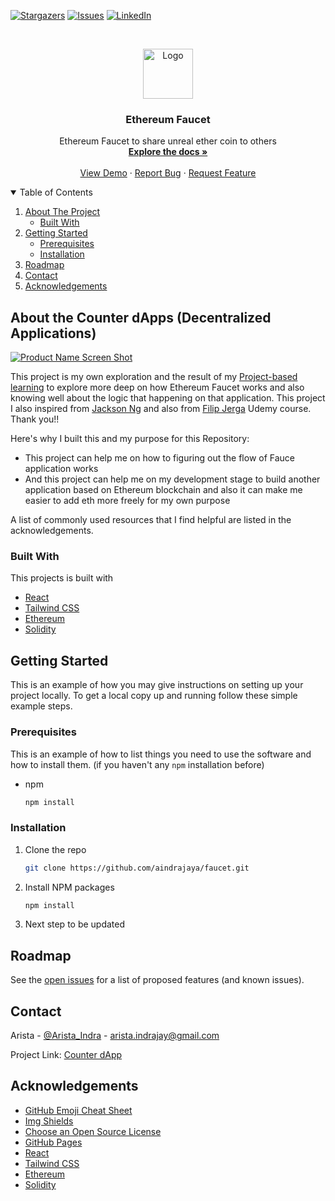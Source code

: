 <!-- PROJECT SHIELDS -->
[![Stargazers][stars-shield]][stars-url]
[![Issues][issues-shield]][issues-url]
[![LinkedIn][linkedin-shield]][linkedin-url]

<!-- PROJECT LOGO -->
<br />
<p align="center">
  <a href="https://github.com/aindrajaya/counter-dapp">
    <img src="images/logo.png" alt="Logo" width="80" height="80">
  </a>

  <h3 align="center">Ethereum Faucet</h3>

  <p align="center">
    Ethereum Faucet to share unreal ether coin to others
    <br />
    <a href="https://github.com/aindrajaya/counter-dapp"><strong>Explore the docs »</strong></a>
    <br />
    <br />
    <a href="https://github.com/aindrajaya/counter-dapp">View Demo</a>
    ·
    <a href="https://github.com/aindrajaya/counter-dapp/issues">Report Bug</a>
    ·
    <a href="https://github.com/aindrajaya/counter-dapp/issues">Request Feature</a>
  </p>
</p>

<!-- TABLE OF CONTENTS -->
<details open="open">
  <summary>Table of Contents</summary>
  <ol>
    <li>
      <a href="#about-the-project">About The Project</a>
      <ul>
        <li><a href="#built-with">Built With</a></li>
      </ul>
    </li>
    <li>
      <a href="#getting-started">Getting Started</a>
      <ul>
        <li><a href="#prerequisites">Prerequisites</a></li>
        <li><a href="#installation">Installation</a></li>
      </ul>
    </li>
    <li><a href="#roadmap">Roadmap</a></li>
    <li><a href="#contact">Contact</a></li>
    <li><a href="#acknowledgements">Acknowledgements</a></li>
  </ol>
</details>

<!-- ABOUT THE PROJECT -->
## About the Counter dApps (Decentralized Applications)
[![Product Name Screen Shot][product-screenshot]](https://example.com)

This project is my own exploration and the result of my [Project-based learning](https://www.pblworks.org/what-is-pbl) to explore more deep on how Ethereum Faucet works and also knowing well about the logic that happening on that application. This project I also inspired from [Jackson Ng](https://github.com/jacksonng77) and also from [Filip Jerga](https://github.com/Jerga99) Udemy course. Thank you!!

Here's why I built this and my purpose for this Repository:
* This project can help me on how to figuring out the flow of Fauce application works 
* And this project can help me on my development stage to build another application based on Ethereum blockchain and also it can make me easier to add eth more freely for my own purpose

A list of commonly used resources that I find helpful are listed in the acknowledgements.

### Built With
This projects is built with
* [React](https://reactjs.org/)
* [Tailwind CSS](https://tailwindcss.com/)
* [Ethereum](https://ethereum.org/en/)
* [Solidity](https://docs.soliditylang.org/en/v0.8.9/)



<!-- GETTING STARTED -->
## Getting Started

This is an example of how you may give instructions on setting up your project locally.
To get a local copy up and running follow these simple example steps.

### Prerequisites

This is an example of how to list things you need to use the software and how to install them. (if you haven't any `npm` installation before)
* npm
  ```sh
  npm install
  ```

### Installation

1. Clone the repo
   ```sh
   git clone https://github.com/aindrajaya/faucet.git
   ```
2. Install NPM packages
   ```sh
   npm install
   ```
3. Next step to be updated



<!-- ROADMAP -->
## Roadmap

See the [open issues](https://github.com/aindrajaya/faucet/issues) for a list of proposed features (and known issues).



<!-- CONTACT -->
## Contact
Arista - [@Arista_Indra](https://twitter.com/Arista_Indra) - arista.indrajay@gmail.com

Project Link: [Counter dApp](https://github.com/aindrajaya/faucet)



<!-- ACKNOWLEDGEMENTS -->
## Acknowledgements
* [GitHub Emoji Cheat Sheet](https://www.webpagefx.com/tools/emoji-cheat-sheet)
* [Img Shields](https://shields.io)
* [Choose an Open Source License](https://choosealicense.com)
* [GitHub Pages](https://pages.github.com)
* [React](https://reactjs.org/)
* [Tailwind CSS](https://tailwindcss.com/)
* [Ethereum](https://ethereum.org/en/)
* [Solidity](https://docs.soliditylang.org/en/v0.8.9/)


<!-- MARKDOWN LINKS & IMAGES -->
<!-- https://www.markdownguide.org/basic-syntax/#reference-style-links -->
[stars-shield]: https://img.shields.io/github/stars/aindrajaya/counter-dapp.svg?style=for-the-badge
[stars-url]: https://github.com/aindrajaya/counter-dapp/stargazers
[issues-shield]: https://img.shields.io/github/issues/aindrajaya/counter-dapp.svg?style=for-the-badge
[issues-url]: https://github.com/aindrajaya/counter-dapp/issues
[linkedin-shield]: https://img.shields.io/badge/-LinkedIn-black.svg?style=for-the-badge&logo=linkedin&colorB=555
[linkedin-url]: https://www.linkedin.com/in/aindrajaya
[product-screenshot]: images/screenshot.png